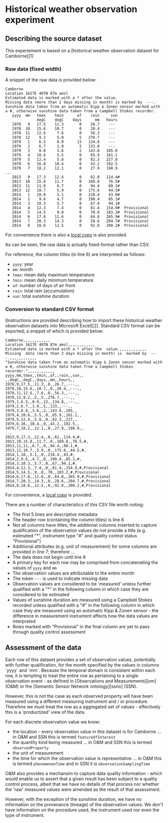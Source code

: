 <h1>Historical weather observation experiment</h1>

<h2>Describing the source dataset</h2>
This experiement is based on a [historical weather observation dataset for Camborne][1]

[1]: http://www.metoffice.gov.uk/pub/data/weather/uk/climate/stationdata/cambornedata.txt

<h3>Raw data (fixed width)</h3>
A snippet of the raw data is provided below:

```
Camborne
Location 1627E 407N 87m amsl
Estimated data is marked with a * after the value.
Missing data (more than 2 days missing in month) is marked by  ---.
Sunshine data taken from an automatic Kipp & Zonen sensor marked with a #, otherwise sunshine data taken from a Campbell Stokes recorder.
   yyyy  mm   tmax    tmin      af    rain     sun
              degC    degC    days      mm   hours
   1978   9   17.5    11.3       0    26.7    ---
   1978  10   15.6    10.7       0    20.4    ---
   1978  11   12.6     7.6       0    56.3    ---
   1978  12    9.2     5.0       5   276.7    ---
   1979   1    6.5     0.9      13   134.8    ---
   1979   2    6.7     1.9       5   133.0    ---
   1979   3    8.8     3.6       2   143.8   105.0
   1979   4   10.6     5.5       0    65.9   161.1
   1979   5   12.4     5.8       0    82.3   227.0
   1979   6   16.0    10.4       0    43.2   192.5
   1979   7   18.2    12.1       0    27.9   198.9
...
   2013   9   17.3    12.4       0    62.0   114.4#
   2013  10   15.8    11.7       0   160.8    76.5#
   2013  11   11.0     6.7       0    94.4    60.1#
   2013  12   10.7     5.9       0   175.6    44.5#
   2014   1   10.0     5.1       0   218.4    43.0#
   2014   2    9.6     4.7       0   190.4    85.1#
   2014   3   10.3     5.7       0    67.0    94.1#
   2014   4   12.3     7.4       0    81.4   154.9#  Provisional
   2014   5   14.5     9.0       0    70.0   183.2#  Provisional
   2014   6   17.8    11.6       0    64.8   265.9#  Provisional
   2014   7   20.3    14.3       0    28.6   204.7#  Provisional
   2014   8   18.6    12.5       0    92.8   200.2#  Provisional
```

For convenience there is also a [local copy](cambornedata.txt) is also provided.

As can be seen, the raw data is actually fixed-format rather than CSV. 

For reference, the column titles (in line 6) are interpreted as follows:
- `yyyy`: year
- `mm`: month
- `tmax`: mean daily maximum temperature
- `tmin`: mean daily minimum temperature
- `af`: number of days of air front
- `rain`: total rain (accumulation)
- `sun`: total sunshine duration

<h3>Conversion to standard CSV format</h3>
[Instructions are provided describing how to import these historical weather observation datasets into Microsoft Excel][2]. Standard CSV format can be exported; a snippet of which is provided below:

[2]: http://www.metoffice.gov.uk/climate/uk/about/station-data/import

```
Camborne,,,,,,,,,,,,
Location 1627E 407N 87m amsl,,,,,,,,,,,,
Estimated data is marked with a * after the  value.,,,,,,,,,,,,
Missing  data (more than 2 days missing in month) is  marked by  ---.,,,,,,,,,,,,
"Sunshine data taken from an automatic Kipp & Zonen sensor marked with a #, otherwise sunshine data taken from a Campbell Stokes recorder.",,,,,,,,,,,,
yyyy,mm,tmax,,tmin,,af,,rain,,sun,,
,,degC,,degC,,days,,mm,,hours,,
1978,9,17.5,,11.3,,0,,26.7,,---,,
1978,10,15.6,,10.7,,0,,20.4,,---,,
1978,11,12.6,,7.6,,0,,56.3,,---,,
1978,12,9.2,,5,,5,,276.7,,---,,
1979,1,6.5,,0.9,,13,,134.8,,---,,
1979,2,6.7,,1.9,,5,,133,,---,,
1979,3,8.8,,3.6,,2,,143.8,,105,,
1979,4,10.6,,5.5,,0,,65.9,,161.1,,
1979,5,12.4,,5.8,,0,,82.3,,227,,
1979,6,16,,10.4,,0,,43.2,,192.5,,
1979,7,18.2,,12.1,,0,,27.9,,198.9,,
...
2013,9,17.3,,12.4,,0,,62,,114.4,#,
2013,10,15.8,,11.7,,0,,160.8,,76.5,#,
2013,11,11,,6.7,,0,,94.4,,60.1,#,
2013,12,10.7,,5.9,,0,,175.6,,44.5,#,
2014,1,10,,5.1,,0,,218.4,,43,#,
2014,2,9.6,,4.7,,0,,190.4,,85.1,#,
2014,3,10.3,,5.7,,0,,67,,94.1,#,
2014,4,12.3,,7.4,,0,,81.4,,154.9,#,Provisional
2014,5,14.5,,9,,0,,70,,183.2,#,Provisional
2014,6,17.8,,11.6,,0,,64.8,,265.9,#,Provisional
2014,7,20.3,,14.3,,0,,28.6,,204.7,#,Provisional
2014,8,18.6,,12.5,,0,,92.8,,200.2,#,Provisional
```

For convenience, a [local copy](cambornedata.csv) is provided.

There are a number of characteristics of this CSV file worth noting:
- The first 5 lines are descriptive metadata
- The header row (containing the column titles) is line 6
- Not all columns have titles; the additional columns inserted to capture qualification of the observation values do not provide a title (e.g. estimated "*", instrument type "#" and quality control status "Provisional")
- Additional attributes (e.g. unit of measurement) for some columns are provided in line 7; therefore ... 
- The data does not begin until line 8
- A primary key for each row may be comprised from concatenating the values of `yyyy` and `mm`
- The observation values are attributable to the entire month
- The token `---` is used to indicate missing data
- Observation values are considered to be 'measured' unless further qualified with a "*" in the following column in which case they are considered to be estimated
- Values of sunshine duration are measured using a Campbell Stokes recorded unless qualified with a "#" in the following column in which case they are measured using an automatic Kipp & Zonen sensor - the difference in measurement instrument affects how the data values are interpreted
- Rows marked with "Provisional" in the final column are yet to pass through quality control assessment

<h2>Assessment of the data</h2>
Each row of this dataset provides a set of observation values, potentially with further qualification, for the month specified by the values in columns `yyyy` and `mm`. Because the temporal domain is consistent within each row, it is tempting to treat the entire row as pertaining to a single observation event - as defined in [Observations and Measurements][om] (O&M) or the [Semantic Sensor Network ontology][ssno] (SSN). 

However, this is not the case as each observed property will have been measured using a different measuring instrument and / or procedure. Therefore we must treat the row as a aggregated set of values - effectively this is a 'productized' view of the data.

[om]: http://www.opengeospatial.org/standards/om
[ssno]: http://www.w3.org/2005/Incubator/ssn/ssnx/ssn

For each discrete observation value we know:
- the location - every observation value in this dataset is for Camborne ... in O&M and SSN this is termed `featureOfInterest`
- the quantity kind being measured ... in O&M and SSN this is termed `observedProperty`
- the unit of measurement
- the time for which the observation value is representative ... in O&M this is termed `phenomenonTime` and in SSN it is `observationSamplingTime`

O&M also provides a mechansim to capture data quality information - which would enable us to assert that a given result has been subject to a quality control process, albeit that we have no details of that process nor whether the 'raw' measured values were amended as the result of that assessment.

However, with the exception of the sunshine duration, we have no information on the provenance (lineage) of the observation values. We don't have information on the procedure used, the instrument used nor even the type of instrument.